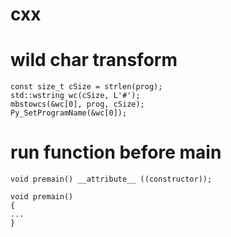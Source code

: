 # cxx

# wild char transform

```
const size_t cSize = strlen(prog);
std::wstring wc(cSize, L'#');
mbstowcs(&wc[0], prog, cSize);
Py_SetProgramName(&wc[0]);

```

# run function before main

```
void premain() __attribute__ ((constructor));

void premain()
{
...
}

```
